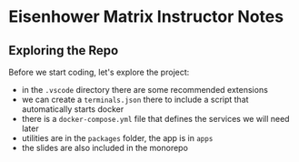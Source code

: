 # Eisenhower Matrix Instructor Notes

## Exploring the Repo

Before we start coding, let's explore the project:

- in the `.vscode` directory there are some recommended extensions
- we can create a `terminals.json` there to include a script that automatically starts docker
- there is a `docker-compose.yml` file that defines the services we will need later
- utilities are in the `packages` folder, the app is in `apps`
- the slides are also included in the monorepo


## 